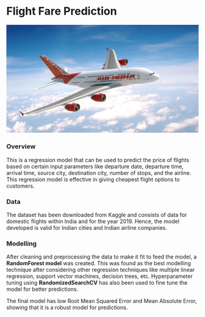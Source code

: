 # Flight Fare Prediction

<img src="Air-India.jpg">

### Overview

This is a regression model that can be used to predict the price of flights based on certain input parameters like departure date, departure time, arrival time, source city, destination city, number of stops, and the airline. This regression model is effective in giving cheapest flight options to customers.

### Data
The dataset has been downloaded from Kaggle and consists of data for domestic flights within India and for the year 2019. Hence, the model developed is valid for Indian cities and Indian airline companies. 

### Modelling

After cleaning and preprocessing the data to make it fit to feed the model, a **RandomForest model** was created. This was found as the best modelling technique after considering other regression techniques like multiple linear regression, support vector machines, decision trees, etc.
Hyperparameter tuning using **RandomizedSearchCV** has also been used to fine tune the model for better predictions.

The final model has low Root Mean Squared Error and Mean Absolute Error, showing that it is a robust model for predictions.

